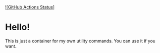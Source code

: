 [![GitHub Actions Status]](https://github.com/EvilGiraffes/EvilGiraffesNuget/actions/workflows/test-dotnet.yml/badge.svg)

# Hello!

This is just a container for my own utility commands.
You can use it if you want.
